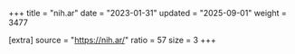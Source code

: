 +++
title = "nih.ar"
date = "2023-01-31"
updated = "2025-09-01"
weight = 3477

[extra]
source = "https://nih.ar/"
ratio = 57
size = 3
+++
